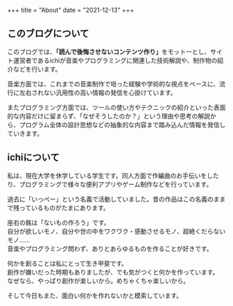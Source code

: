 +++
title = "About"
date = "2021-12-13"
+++

## このブログについて

このブログでは、<b>「読んで後悔させないコンテンツ作り」</b>をモットーとし、サイト運営者であるichiが音楽やプログラミングに関連した技術解説や、制作物の紹介などを行います。

音楽方面では、これまでの音楽制作で培った経験や学術的な視点をベースに、流行に左右されない汎用性の高い情報の発信を心掛けています。

またプログラミング方面では、ツールの使い方やテクニックの紹介といった表面的な内容だけに留まらず、「なぜそうしたのか？」という理由や思考の解説から、プログラム全体の設計思想などの抽象的な内容まで踏み込んだ情報を発信していきます。

## ichiについて

私は、現在大学を休学している学生です。同人方面で作編曲のお手伝いをしたり、プログラミングで様々な便利アプリやゲーム制作などを行っています。

過去に「いっぺー」という名義で活動していました。昔の作品はこの名義のままで残っているものがたまにあります。

座右の銘は<span class="positive">「ないもの作ろう」</span>です。  
自分が欲しいモノ、自分や世の中をワクワク・感動させるモノ、超絶くだらないモノ……  
音楽やプログラミング問わず、ありとあらゆるものを作ることが好きです。

何かを創ることは私にとって生き甲斐です。  
創作が嫌いだった時期もありましたが、でも気がつくと何かを作っています。  
なぜなら、やっぱり創作が楽しいから。<span class="positive">めちゃくちゃ楽しいから。</span>

そして今日もまた、面白い何かを作れないかと模索しています。
